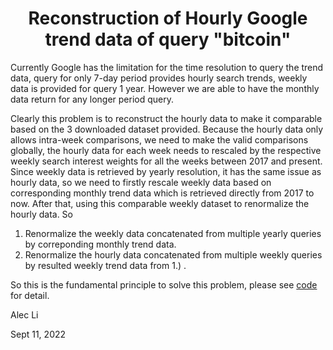 ## <h1 align="center">Reconstruction of Hourly Google trend data of query "bitcoin"</h1> 



Currently Google has the limitation for the time resolution to query the trend data, query for only 7-day period provides hourly 
search trends, weekly data is provided for query 1 year. However we are able to have the monthly data return for any longer period query.


Clearly this problem is to reconstruct the hourly data to make it comparable based on the 3 downloaded dataset provided. 
Because the hourly data only allows intra-week comparisons, we need to make the valid comparisons globally, the hourly data 
for each week needs to rescaled by the respective weekly search interest weights for all the weeks between 2017 and present. 
Since weekly data is retrieved by yearly resolution, it has the same issue as hourly data, so we need to firstly rescale weekly data 
based on corresponding monthly trend data which is retrieved directly from 2017 to now. After that, using this comparable weekly dataset to renormalize the hourly data. So 


1. Renormalize the weekly data concatenated from multiple yearly queries by correponding monthly trend data.
2. Renormalize the hourly data concatenated from multiple weekly queries by resulted weekly trend data from 1.) .




So this is the fundamental principle to solve this problem, please see [code](https://github.com/alecinvan/bitcoin_gtrend_reconstruction/blob/main/reconstructionHourlydata.py) for detail.




Alec Li

Sept 11, 2022
